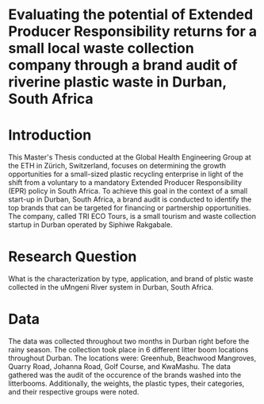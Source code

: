 Evaluating the potential of Extended Producer Responsibility returns 
for a small local waste collection company through a brand audit of
riverine plastic waste in Durban, South Africa
======================================================================

# Introduction

This Master's Thesis conducted at the Global Health Engineering Group
at the ETH in Zürich, Switzerland, focuses on determining the growth 
opportunities for a small-sized plastic recycling enterprise in light 
of the shift from a voluntary to a mandatory Extended Producer
Responsibility (EPR) policy in South Africa. To achieve this goal in 
the context of a small start-up in Durban, South Africa, a brand audit
is conducted to identify the top brands that can be targeted for 
financing or partnership opportunities. The company, called TRI
ECO Tours, is a small tourism and waste collection startup in Durban 
operated by Siphiwe Rakgabale.

# Research Question

What is the characterization by type, application, and brand of plstic
waste collected in the uMngeni River system in Durban, South Africa.

# Data

The data was collected throughout two months in Durban right before the
rainy season. The collection took place in 6 different litter boom 
locations throughout Durban. The locations were: Greenhub, Beachwood
Mangroves, Quarry Road, Johanna Road, Golf Course, and KwaMashu. The 
data gathered was the audit of the occurence of the brands washed into
the litterbooms. Additionally, the weights, the plastic types, their
categories, and their respective groups were noted.
